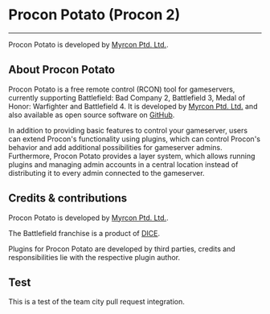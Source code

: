 # Procon Potato (Procon 2) #
----------

Procon Potato is developed by [Myrcon Ptd. Ltd.](https://myrcon.com "Official homepage of Myrcon Ptd. Ltd.").

## About Procon Potato ##
Procon Potato is a free remote control (RCON) tool for gameservers, currently supporting Battlefield: Bad Company 2, Battlefield 3, Medal of Honor: Warfighter and Battlefield 4. It is developed by [Myrcon Ptd. Ltd.](https://myrcon.com "Official homepage of Myrcon Ptd. Ltd.") and also available as open source software on [GitHub](https://github.com/Myrcon/Procon-2 "Procon Potato on GitHub").

In addition to providing basic features to control your gameserver, users can extend Procon's functionality using plugins, which can control Procon's behavior and add additional possibilities for gameserver admins. Furthermore, Procon Potato provides a layer system, which allows running plugins and managing admin accounts in a central location instead of distributing it to every admin connected to the gameserver.


## Credits & contributions ##
Procon Potato is developed by [Myrcon Ptd. Ltd.](https://myrcon.com "Official homepage of Myrcon Ptd. Ltd.").

The Battlefield franchise is a product of [DICE](http://dice.se "Digital Illusions Creative Entertainment AB").

Plugins for Procon Potato are developed by third parties, credits and responsibilities lie with the respective plugin author.

## Test

This is a test of the team city pull request integration.